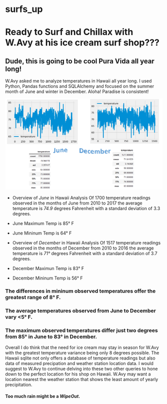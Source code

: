 # surfs_up 

# Ready to Surf and Chillax with W.Avy at his ice cream  surf shop???

## Dude, this is going to be cool Pura Vida all year long!

W.Avy asked me to analyze temperatures in Hawaii all year long. I used Python, Pandas functions and SQLAlchemy and focused on the summer month of June and winter in December.
Aloha! Paradise is consistent!

![June_December_Temps](June_December_Temps.png)

* Overview of *June* in Hawaii Analysis
Of 1700 temperature readings observed in the months of June from 2010 to 2017 
the average temperature is *74.9* degrees Fahrenheit with a standard deviation of 3.3 degrees.

* June Maximum Temp is 85° F

* June Mininum Temp is 64° F


* Overview of *December* in Hawaii Analysis
Of 1517 temperature readings observed in the months of December from 2010 to 2016 
the average temperature is *71°* degrees Fahrenheit with a standard deviation of 3.7 degrees.

* December Maximun Temp is 83° F

* December Mininum Temp is 56° F

### The differences in mininum observed temperatures offer the greatest range of 8° F.

### The average temperatures observed from June to December vary <5° F.

### The maximum observed temperatures differ just two degrees from 85° in June to 83° in December. 



Overall I do think that the need for ice cream may stay in season for W.Avy with the greatest
temperature variance being only 8 degrees possible. The Hawaii sqlite not only offers a 
database of temperature readings but also data of measured precipation and weather
station location data. I would suggest to W.Avy to continue delving into these two other 
queries to hone down to the perfect location for his shop on Hawaii. W.Avy may want a location
nearest the weather station that shows the least amount of yearly precipitation.
#### Too much rain might be a *WipeOut*. 
